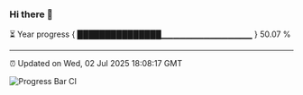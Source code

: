 ### Hi there 👋

⏳ Year progress { ███████████████▁▁▁▁▁▁▁▁▁▁▁▁▁▁▁ } 50.07 %

---

⏰ Updated on Wed, 02 Jul 2025 18:08:17 GMT

![Progress Bar CI](https://github.com/liununu/liununu/workflows/Progress%20Bar%20CI/badge.svg)
